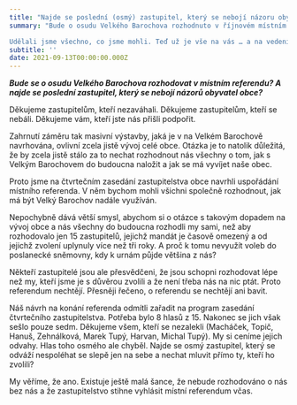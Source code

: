 ```yaml
---
title: "Najde se poslední (osmý) zastupitel, který se nebojí názoru obyvatel obce?"
summary: "Bude o osudu Velkého Barochova rozhodnuto v říjnovém místním referendu?

Udělali jsme všechno, co jsme mohli. Teď už je vše na vás … a na vedení obce, pokud chce slyšet váš názor."
subtitle: ''
date: 2021-09-13T00:00:00.000Z
---
```


***Bude se o osudu Velkého Barochova rozhodovat v místním referendu? A najde se poslední zastupitel, který se nebojí názorů obyvatel obce?***

Děkujeme zastupitelům, kteří nezaváhali. Děkujeme zastupitelům, kteří se nebáli. Děkujeme vám, kteří jste nás přišli podpořit.

Zahrnutí záměru tak masivní výstavby, jaká je v na Velkém Barochově navrhována, ovlivní zcela jistě vývoj celé obce. Otázka je to natolik důležitá, že by zcela jistě stálo za to nechat rozhodnout nás všechny o tom, jak s Velkým Barochovem do budoucna naložit a jak se má vyvíjet naše obec.

Proto jsme na čtvrtečním zasedání zastupitelstva obce navrhli uspořádání místního referenda. V něm bychom mohli všichni společně rozhodnout, jak má být Velký Barochov nadále využíván.

Nepochybně dává větší smysl, abychom si o otázce s takovým dopadem na vývoj obce a nás všechny do budoucna rozhodli my sami, než aby rozhodovalo jen 15 zastupitelů, jejichž mandát je časově omezený a od jejichž zvolení uplynuly více než tři roky. A proč k tomu nevyužít voleb do poslanecké sněmovny, kdy k urnám půjde většina z nás? 

Někteří zastupitelé jsou ale přesvědčeni, že jsou schopni rozhodovat lépe než my, kteří jsme je s důvěrou zvolili a že není třeba nás na nic ptát. Proto referendum nechtějí. Přesněji řečeno, o referendu se nechtějí ani bavit.

Náš návrh na konání referenda odmítli zařadit na program zasedání čtvrtečního zastupitelstva. Potřeba bylo 8 hlasů z 15. Nakonec se jich však sešlo pouze sedm. Děkujeme všem, kteří se nezalekli (Macháček, Topič, Hanuš, Zehnálková, Marek Tupý, Harvan, Michal Tupý). My si ceníme jejich odvahy. Hlas toho osmého ale chyběl. Najde se osmý zastupitel, který se odváží nespoléhat se slepě jen na sebe a nechat mluvit přímo ty, kteří ho zvolili?

My věříme, že ano. Existuje ještě malá šance, že nebude rozhodováno o nás bez nás a že zastupitelstvo stihne vyhlásit místní referendum včas.
